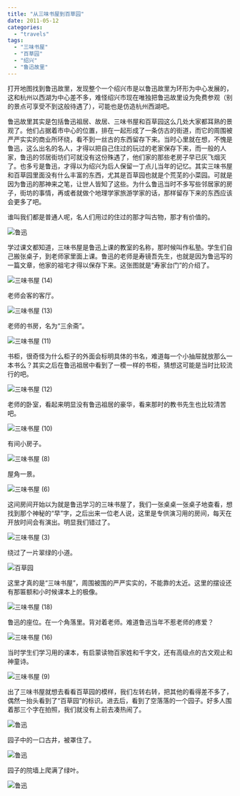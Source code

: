 ```yaml
---
title: "从三味书屋到百草园"
date: 2011-05-12
categories: 
  - "travels"
tags: 
  - "三味书屋"
  - "百草园"
  - "绍兴"
  - "鲁迅故里"
---
```


打开地图找到鲁迅故里，发现整个一个绍兴市是以鲁迅故里为环形为中心发展的，这和杭州以西湖为中心差不多，难怪绍兴市现在唯独把鲁迅故里设为免费参观（别的景点可享受不到这般待遇了），可能也是仿造杭州西湖吧。

鲁迅故里其实是包括鲁迅祖居、故居、三味书屋和百草园这么几处大家都耳熟的景观了。他们占据着市中心的位置，排在一起形成了一条仿古的街道，而它的周围被严严实实的商业所环绕，看不到一丝古的东西留存下来。当时心里就在想，不愧是鲁迅，这么出名的名人，才得以把自己住过的玩过的老家保存下来，而一般的人家，鲁迅的邻居街坊们可就没有这份殊遇了，他们家的那些老房子早已灰飞烟灭了。也多亏是鲁迅，才得以为绍兴为后人保留一丁点儿当年的记忆。其实三味书屋和百草园里面没有什么丰富的东西，尤其是百草园也就是个荒芜的小菜园。可就是因为鲁迅的那神来之笔，让世人皆知了这些。为什么鲁迅当时不多写些邻居家的房子，街坊的事情，再或者就做个地理学家旅游学家的话，那样留存下来的东西应该会更多了吧。

谁叫我们都是普通人呢，名人们用过的住过的那才叫古物，那才有价值的。

![鲁迅](images/5712836526_15509bccd6_z.jpg)

学过课文都知道，三味书屋是鲁迅上课的教室的名称，那时候叫作私塾。学生们自己搬张桌子，到老师家里面上课。鲁迅的老师是寿镜吾先生，也就是因为鲁迅写的一篇文章，他家的祖宅才得以保存下来。这张图就是“寿家台门”的介绍了。

![三味书屋 (14)](images/5712850142_fb633e712f_z.jpg)

老师会客的客厅。

![三味书屋 (13)](images/5712288863_fc0a6a3b3c_z.jpg)

老师的书房，名为“三余斋”。

![三味书屋 (11)](images/5712289069_222df8461b_z.jpg)

书柜，很奇怪为什么柜子的外面会标明具体的书名，难道每一个小抽屉就放那么一本书么？其实之后在鲁迅祖居中看到了一模一样的书柜，猜想这可能是当时比较流行的吧。

![三味书屋 (12)](images/5712288271_01ab72d1d1_z.jpg)

老师的卧室，看起来明显没有鲁迅祖居的豪华，看来那时的教书先生也比较清苦吧。

![三味书屋 (10)](images/5712289763_59e0d322a2_z.jpg)

有间小房子。

![三味书屋 (8)](images/5712850532_c666371518_z.jpg)

屋角一景。

![三味书屋 (6)](images/5712850836_930412d9de_z.jpg)

这间房间开始以为就是鲁迅学习的三味书屋了，我们一张桌桌一张桌子地查看，想找到那个神秘的“早”字，之后出来一位老人说，这里是专供演习用的房间，每天在开放时间会有演出。明显我们错过了。

![三味书屋 (3)](images/5712850622_355b5ee089_z.jpg)

绕过了一片翠绿的小道。

![百草园](images/5712288773_dd8e6c6ea5_z.jpg)

这里才真的是“三味书屋”，周围被围的严严实实的，不能靠的太近。这里的摆设还有那匾额和小时候课本上的极像。

![三味书屋 (18)](images/5712288511_bc88d5c253_z.jpg)

鲁迅的座位。在一个角落里。背对着老师。难道鲁迅当年不惹老师的疼爱？

![三味书屋 (16)](images/5712288357_cef910c62f_z.jpg)

当时学生们学习用的课本，有启蒙读物百家姓和千字文，还有高级点的古文观止和神童诗。

![三味书屋 (9)](images/5712289621_8f290a36c8_z.jpg)

出了三味书屋就想去看看百草园的模样，我们左转右转，把其他的看得差不多了，偶然一抬头看到了“百草园”的标识。进去后，看到了空落落的一个园子。好多人围着那三个字在拍照，我们就没有上前去凑热闹了。

![鲁迅](images/5712733710_b75f8f67ec_z.jpg)

园子中的一口古井，被罩住了。

![鲁迅](images/5712173187_19d558f145_z.jpg)

园子的院墙上爬满了绿叶。

![鲁迅](images/5712734106_634e635e0b_z.jpg)

